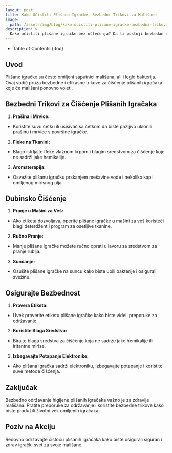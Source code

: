 ```yaml
---
layout: post
title: Kako Očistiti Plišane Igračke, Bezbedni Trikovi za Mališane
image: 
  path: /assets/img/blog/kako-ocistiti-plisane-igracke-bezbedni-trikovi-za-malisane_dubinsko_pranje_ba.png
description: >
  Kako očistiti plišane igračke bez oštećenja? Da li postoji bezbedan način čišćenja za igračke koje deca često drže? Koje metode su efikasne, ali neškodljive za materijale plišanih igračaka?
---
```



- Table of Contents
{:toc}


## Uvod

Plišane igračke su često omiljeni saputnici mališana, ali i leglo bakterija. Ovaj vodič pruža bezbedne i efikasne trikove za čišćenje plišanih igračaka koje će mališani ponovno voleti.

## Bezbedni Trikovi za Čišćenje Plišanih Igračaka

1. **Prašina i Mrvice:**
  - Koristite suvu četku ili usisivač sa četkom da biste pažljivo uklonili prašinu i mrvice s površine igračke.

2. **Fleke na Tkanini:**
  - Blago istrljajte fleke vlažnom krpom i blagim sredstvom za čišćenje koje ne sadrži jake hemikalije.

3. **Aromaterapija:**
  - Osvežite plišanu igračku prskanjem mešavine vode i nekoliko kapi omiljenog mirisnog ulja.

## Dubinsko Čišćenje

1. **Pranje u Mašini za Veš:**
  - Ako etiketa dozvoljava, operite plišane igračke u mašini za veš koristeći blagi deterdžent i program za osetljive tkanine.

2. **Ručno Pranje:**
  - Manje plišane igračke možete ručno oprati u lavoru sa sredstvom za pranje rublja.

3. **Sunčanje:**
  - Osušite plišane igračke na suncu kako biste ubili bakterije i osigurali svežinu.

## Osigurajte Bezbednost

1. **Provera Etiketa:**
  - Uvek proverite etiketu plišane igračke kako biste videli preporuke za održavanje.

2. **Koristite Blaga Sredstva:**
  - Birajte blaga sredstva za čišćenje koja ne sadrže jake hemikalije ili iritantne mirise.

3. **Izbegavajte Potapanje Elektronike:**
  - Ako plišana igračka sadrži elektroniku, izbegavajte potapanje i koristite suve metode čišćenja.

## Zaključak

Bezbedno održavanje higijene plišanih igračaka važno je za zdravlje mališana. Pratite preporuke za održavanje i koristite bezbedne trikove kako biste produžili životni vek omiljenih igračaka.

## Poziv na Akciju

Redovno održavajte čistoću plišanih igračaka kako biste osigurali siguran i zdrav igrački svet za svoje mališane.
